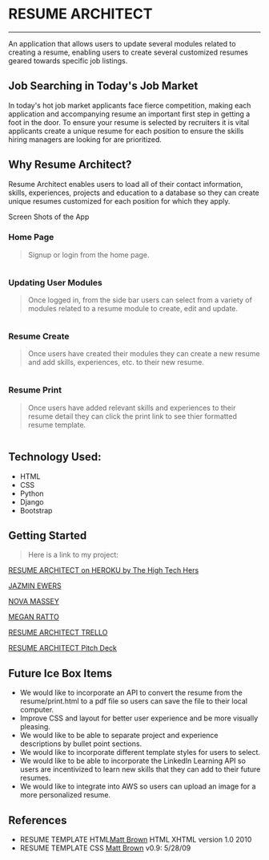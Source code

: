 
# RESUME ARCHITECT
---
An application that allows users to update several modules related to creating a resume, enabling users to create several customized resumes geared towards specific job listings.
## Job Searching in Today's Job Market
In today's hot job market applicants face fierce competition, making each application and accompanying resume an important first step in getting a foot in the door.  To ensure your resume is selected by recruiters it is vital applicants create a unique resume for each position to ensure the skills hiring managers are looking for are prioritized.
## Why Resume Architect?
Resume Architect enables users to load all of their contact information, skills, experiences, projects and education to a database so they can create unique resumes customized for each position for which they apply.

Screen Shots of the App

### Home Page
>Signup or login from the home page.

<img src = "">

### Updating User Modules
>Once logged in, from the side bar users can select from a variety of modules related to a resume module to create, edit and update.

<img src = "">

### Resume Create
>Once users have created their modules they can create a new resume and add skills, experiences, etc. to their new resume.

<img src = "">

### Resume Print
>Once users have added relevant skills and experiences to their resume detail they can click the print link to see thier formatted resume template.

<img src = "">

## Technology Used:
 * HTML
 * CSS
 * Python
 * Django
 * Bootstrap

## Getting Started
 >Here is a link to my project:

 [RESUME ARCHITECT on HEROKU by The High Tech Hers](https://resumearchitect.herokuapp.com/)

 [JAZMIN EWERS](https://github.com/Jazmin-Ewers)

 [NOVA MASSEY](https://github.com/novamassey)

 [MEGAN RATTO](https://github.com/rattomegan)

 [RESUME ARCHITECT TRELLO](https://trello.com/b/hiOOkjSh/resume-architect)

 [RESUME ARCHITECT Pitch Deck](https://docs.google.com/presentation/d/1ex9o8-hzyxjmhY77TfD6QDqo7UpnFdZOL4363HEukSY/edit?usp=sharing)

## Future Ice Box Items 
* We would like to incorporate an API to convert the resume from the resume/print.html to a pdf file so users can save the file to their local computer.
* Improve CSS and layout for better user experience and be more visually pleasing.
* We would like to be able to separate project and experience descriptions by bullet point sections.
* We would like to incorporate different template styles for users to select. 
* We would like to be able to incorporate the LinkedIn Learning API so users  are incentivized to learn  new skills that they can add to their future resumes.
* We would like to integrate into AWS so users can upload an image for a more personalized resume.


## References
* RESUME TEMPLATE HTML[Matt Brown](https://thingsthatarebrown.com/) HTML XHTML version 1.0 2010
* RESUME TEMPLATE CSS [Matt Brown](https://thingsthatarebrown.com/) v0.9: 5/28/09
